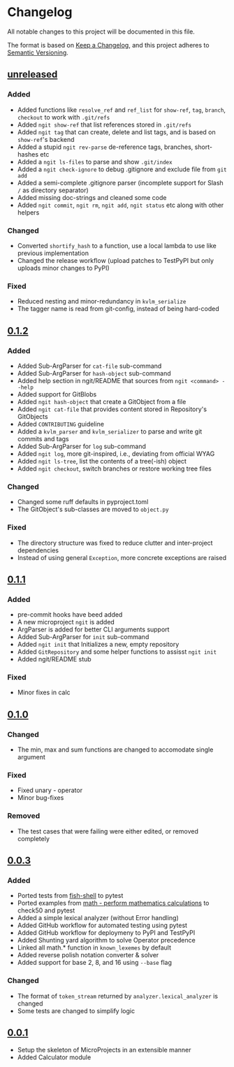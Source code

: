 # Changelog

All notable changes to this project will be documented in this file.

The format is based on [Keep a Changelog](https://keepachangelog.com/en/1.1.0/),
and this project adheres to [Semantic Versioning](https://semver.org/spec/v2.0.0.html).

<!-- 
    The following heading should be used
        - Added
        - Changed
        - Deprecated
        - Removed
        - Fixed
        - Security
 -->

## [unreleased]

### Added
- Added functions like `resolve_ref` and `ref_list` for `show-ref`, `tag`, `branch`, `checkout` to work with `.git/refs`
- Added `ngit show-ref` that list references stored in `.git/refs`
- Added `ngit tag` that can create, delete and list tags, and is based on `show-ref`'s backend
- Added a stupid `ngit rev-parse` de-reference tags, branches, short-hashes etc
- Added a `ngit ls-files` to parse and show `.git/index`
- Added a `ngit check-ignore` to debug .gitignore and exclude file from `git add`
- Added a semi-complete .gitignore parser (incomplete support for Slash `/` as directory separator)
- Added missing doc-strings and cleaned some code
- Added `ngit commit`, `ngit rm`, `ngit add`, `ngit status` etc along with other helpers


### Changed
- Converted `shortify_hash` to a function, use a local lambda to use like previous implementation
- Changed the release workflow (upload patches to TestPyPI but only uploads minor changes to PyPI)


### Fixed
- Reduced nesting and minor-redundancy in `kvlm_serialize`
- The tagger name is read from git-config, instead of being hard-coded


## [0.1.2]

### Added
- Added Sub-ArgParser for `cat-file` sub-command
- Added Sub-ArgParser for `hash-object` sub-command
- Added help section in ngit/README that sources from `ngit <command> --help`
- Added support for GitBlobs
- Added `ngit hash-object` that create a GitObject from a file
- Added `ngit cat-file` that provides content stored in Repository's GitObjects
- Added `CONTRIBUTING` guideline
- Added a `kvlm_parser` and `kvlm_serializer` to parse and write git commits and tags
- Added Sub-ArgParser for `log` sub-command
- Added `ngit log`, more git-inspired, i.e., deviating from official WYAG
- Added `ngit ls-tree`, list the contents of a tree(-ish) object
- Added `ngit checkout`, switch branches or restore working tree files


### Changed
- Changed some ruff defaults in pyproject.toml
- The GitObject's sub-classes are moved to `object.py`


### Fixed
- The directory structure was fixed to reduce clutter and inter-project dependencies
- Instead of using general `Exception`, more concrete exceptions are raised

## [0.1.1]

### Added
- pre-commit hooks have beed added
- A new microproject `ngit` is added
- ArgParser is added for better CLI arguments support
- Added Sub-ArgParser for `init` sub-command
- Added `ngit init` that Initializes a new, empty repository
- Added `GitRepository` and some helper functions to assisst `ngit init`
- Added ngit/README stub

### Fixed
- Minor fixes in calc


## [0.1.0]

### Changed
- The min, max and sum functions are changed to accomodate single argument

### Fixed
- Fixed unary - operator
- Minor bug-fixes

### Removed
- The test cases that were failing were either edited, or removed completely



## [0.0.3]

### Added

- Ported tests from [fish-shell](https://github.com/fish-shell/fish-shell/blob/master/tests/checks/math.fish) to pytest
- Ported examples from [math - perform mathematics calculations](https://fishshell.com/docs/current/cmds/math.html#examples) to check50 and pytest
- Added a simple lexical analyzer (without Error handling)
- Added GitHub workflow for automated testing using pytest
- Added GitHub workflow for deploymeny to PyPI and TestPyPI
- Added Shunting yard algorithm to solve Operator precedence
- Linked all math.* function in `known_lexemes` by default
- Added reverse polish notation converter & solver
- Added support for base 2, 8, and 16 using `--base` flag


### Changed
- The format of `token_stream` returned by `analyzer.lexical_analyzer` is changed
- Some tests are changed to simplify logic

## [0.0.1]
- Setup the skeleton of MicroProjects in an extensible manner
- Added Calculator module


<!-- Here comes the `git diff` of each version -->
[unreleased]: https://github.com/nyx-4/MicroProjects/compare/v0.1.2...HEAD
[0.1.2]: https://github.com/nyx-4/MicroProjects/compare/v0.1.1...v1.1.2
[0.1.1]: https://github.com/nyx-4/MicroProjects/compare/v0.1.0...v0.1.1
[0.1.0]: https://github.com/nyx-4/MicroProjects/compare/v0.0.3...v0.1.0
[0.0.3]: https://github.com/nyx-4/MicroProjects/compare/v0.0.1...v0.0.3
[0.0.1]: https://github.com/nyx-4/MicroProjects/releases/tag/v0.0.1
